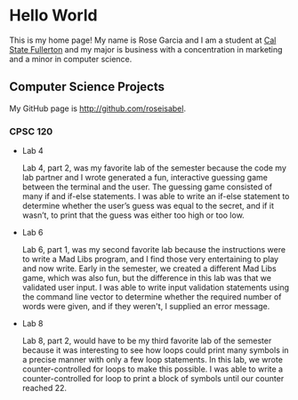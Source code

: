 # Hello World

This is my home page! My name is Rose Garcia and I am a student at [Cal State Fullerton](http://www.fullerton.edu/) and my major is business with a concentration in marketing and a minor in computer science.

## Computer Science Projects

My GitHub page is http://github.com/roseisabel.

### CPSC 120

* Lab 4

    Lab 4, part 2, was my favorite lab of the semester because the code my lab partner and I wrote generated a fun, interactive guessing game between the terminal and the user. The guessing game consisted of many if and if-else statements. I was able to write an if-else statement to determine whether the user’s guess was equal to the secret, and if it wasn’t, to print that the guess was either too high or too low.

* Lab 6

    Lab 6, part 1, was my second favorite lab because the instructions were to write a Mad Libs program, and I find those very entertaining to play and now write. Early in the semester, we created a different Mad Libs game, which was also fun, but the difference in this lab was that we validated user input. I was able to write input validation statements using the command line vector to determine whether the required number of words were given, and if they weren't, I supplied an error message.

* Lab 8

    Lab 8, part 2, would have to be my third favorite lab of the semester because it was interesting to see how loops could print many symbols in a precise manner with only a few loop statements. In this lab, we wrote counter-controlled for loops to make this possible. I was able to write a counter-controlled for loop to print a block of symbols until our counter reached 22.
  

